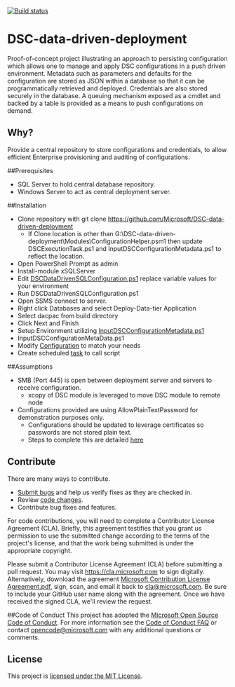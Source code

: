 [![Build status](https://ci.appveyor.com/api/projects/status/6a59vfritv4kbc7d/branch/master?svg=true)](https://ci.appveyor.com/project/Microsoft/DSC-data-driven-deployment/branch/master)

# DSC-data-driven-deployment
Proof-of-concept project illustrating an approach to persisting configuration which allows one to manage and apply DSC configurations in a push driven environment.  Metadata such as parameters and defaults for the configuration are stored as JSON within a database so that it can be programmatically retrieved and deployed. Credentials are also stored securely in the database.  A queuing mechanism exposed as a cmdlet and backed by a table is provided as a means to push configurations on demand.  


## Why?
Provide a central repository to store configurations and credentials, to allow efficient Enterprise provisioning and auditing of configurations.

##Prerequisites
* SQL Server to hold central database repository.
* Windows Server to act as central deployment server.

##Installation
* Clone repository with git clone https://github.com/Microsoft/DSC-data-driven-deployment 
	* If Clone location is other than G:\DSC-data-driven-deployment\Modules\ConfigurationHelper.psm1 then update DSCExecutionTask.ps1 and InputDSCConfigurationMetadata.ps1 to reflect the location.
* Open PowerShell Prompt as admin
* Install-module xSQLServer
* Edit [DSCDataDrivenSQLConfiguration.ps1](https://github.com/Microsoft/DSC-data-driven-deployment/blob/dev/scripts/DSCDataDrivenSQLConfiguration.ps1) replace variable values for your environment
* Run DSCDataDrivenSQLConfiguration.ps1
* Open SSMS connect to server.
* Right click Databases and select Deploy-Data-tier Application
* Select dacpac from build directory
* Click Next and Finish
* Setup Environment utilizing [InputDSCConfigurationMetadata.ps1](https://github.com/Microsoft/DSC-data-driven-deployment/blob/dev/scripts/InputDSCConfigurationMetaData.ps1)
* InputDSCConfigurationMetaData.ps1
* Modify [Configuration](https://github.com/Microsoft/DSC-data-driven-deployment/blob/dev/scripts/DSCSQLMetaBuild.ps1) to match your needs
* Create scheduled [task](https://github.com/Microsoft/DSC-data-driven-deployment/blob/dev/scripts/DSCExecutionTask.ps1) to call script

##Assumptions

* SMB (Port 445) is open between deployment server and servers to receive configuration.
	* xcopy of DSC module is leveraged to move DSC module to remote node
* Configurations provided are using AllowPlainTextPassword for demonstration purposes only.
	* Configurations should be updated to leverage certificates so passwords are not stored plain text.
	* Steps to complete this are detailed [here](https://blogs.msdn.microsoft.com/troy_aults_blog/2016/04/25/sql-dsc-encrypted-configuration/)
	
## Contribute

There are many ways to contribute.

* [Submit bugs](https://github.com/Microsoft/DSC-data-driven-deployment/issues) and help us verify fixes as they are checked in.
* Review [code changes](https://github.com/Microsoft/DSC-data-driven-deployment/pulls).
* Contribute bug fixes and features.

For code contributions, you will need to complete a Contributor License Agreement (CLA). Briefly, this agreement testifies that you grant us permission to use the submitted change according to the terms of the project's license, and that the work being submitted is under the appropriate copyright.

Please submit a Contributor License Agreement (CLA) before submitting a pull request. You may visit <https://cla.microsoft.com> to sign digitally. Alternatively, download the agreement [Microsoft Contribution License Agreement.pdf](https://cla.microsoft.com/cladoc/microsoft-contribution-license-agreement.pdf), sign, scan, and email it back to <cla@microsoft.com>. Be sure to include your GitHub user name along with the agreement. Once we have received the signed CLA, we'll review the request.

##Code of Conduct 
This project has adopted the [Microsoft Open Source Code of Conduct](https://opensource.microsoft.com/codeofconduct/).
For more information see the [Code of Conduct FAQ](https://opensource.microsoft.com/codeofconduct/faq/) or contact [opencode@microsoft.com](mailto:opencode@microsoft.com) with any additional questions or comments.
## License

This project is [licensed under the MIT License](LICENSE).